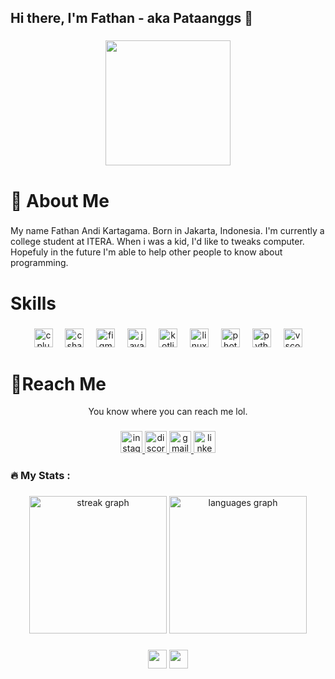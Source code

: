 <h2 align="left">Hi there, I'm Fathan - aka Pataanggs 👋</h2>

###

<div align="center">
  <img height="200" src="https://images6.alphacoders.com/125/1256745.jpg"  />
</div>

###

<h1 align="left">👨 About Me</h1>

###

<p align="left">My name Fathan Andi Kartagama. Born in Jakarta, Indonesia. I'm currently a college student at ITERA. When i was a kid, I'd like to tweaks computer. Hopefuly in the future I'm able to help other people to know about programming.</p>

###

<h1 align="left">Skills</h1>

###

<div align="center">
  <img src="https://cdn.jsdelivr.net/gh/devicons/devicon/icons/cplusplus/cplusplus-original.svg" height="30" alt="cplusplus logo"  />
  <img width="12" />
  <img src="https://cdn.jsdelivr.net/gh/devicons/devicon/icons/csharp/csharp-original.svg" height="30" alt="csharp logo"  />
  <img width="12" />
  <img src="https://cdn.jsdelivr.net/gh/devicons/devicon/icons/figma/figma-original.svg" height="30" alt="figma logo"  />
  <img width="12" />
  <img src="https://cdn.jsdelivr.net/gh/devicons/devicon/icons/javascript/javascript-original.svg" height="30" alt="javascript logo"  />
  <img width="12" />
  <img src="https://cdn.jsdelivr.net/gh/devicons/devicon/icons/kotlin/kotlin-original.svg" height="30" alt="kotlin logo"  />
  <img width="12" />
  <img src="https://cdn.jsdelivr.net/gh/devicons/devicon/icons/linux/linux-original.svg" height="30" alt="linux logo"  />
  <img width="12" />
  <img src="https://cdn.jsdelivr.net/gh/devicons/devicon/icons/photoshop/photoshop-plain.svg" height="30" alt="photoshop logo"  />
  <img width="12" />
  <img src="https://cdn.jsdelivr.net/gh/devicons/devicon/icons/python/python-original.svg" height="30" alt="python logo"  />
  <img width="12" />
  <img src="https://cdn.jsdelivr.net/gh/devicons/devicon/icons/vscode/vscode-original.svg" height="30" alt="vscode logo"  />
</div>

###

<h1 align="left">💬Reach Me</h1>
<p align="center"> You know where you can reach me lol. </p>

###

<div align="center">
  <a href="https://www.instagram.com/pataangg/" target="_blank">
    <img src="https://img.shields.io/static/v1?message=Instagram&logo=instagram&label=&color=E4405F&logoColor=white&labelColor=&style=for-the-badge" height="35" alt="instagram logo"  />
  </a>
  <a href="https://discord.gg/user/pataangg" target="_blank">
    <img src="https://img.shields.io/static/v1?message=Discord&logo=discord&label=&color=7289DA&logoColor=white&labelColor=&style=for-the-badge" height="35" alt="discord logo"  />
  </a>
  <a href="kartagama.fathan@gmail.com" target="_blank">
    <img src="https://img.shields.io/static/v1?message=Gmail&logo=gmail&label=&color=D14836&logoColor=white&labelColor=&style=for-the-badge" height="35" alt="gmail logo"  />
  </a>
  <a href="https://www.linkedin.com/in/kartagamafathan/" target="_blank">
    <img src="https://img.shields.io/static/v1?message=LinkedIn&logo=linkedin&label=&color=0077B5&logoColor=white&labelColor=&style=for-the-badge" height="35" alt="linkedin logo"  />
  </a>
</div>

###
<h3 align="left">🔥   My Stats :</h3>

###

<div align="center">
  <img src="https://streak-stats.demolab.com?user=pataanggs&locale=en&mode=daily&theme=dark&hide_border=false&border_radius=5&order=3" height="220" alt="streak graph"  />
  <img src="https://github-readme-stats.vercel.app/api/top-langs/?username=pataanggs&layout=compact&theme=dark&hide_border=false&border_radius=5" height="220" alt="languages graph"  />
</div>

###
<div align="center">
  <img src="https://img.shields.io/github/followers/pataanggs?style=for-the-badge&logo=github&logoColor=FFFFFF&labelColor=323543&color=323543&link=https%3A%2F%2Fgithub.com%2Fusers%2Ffollow%3Ftarget%3Dpataanggs" height="30"/>
  <img src="https://img.shields.io/github/stars/pataanggs?style=for-the-badge&logo=github&logoColor=FFFFFF&labelColor=E3B341&color=E3B341" height="30"/>
</div>